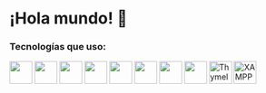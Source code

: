 # ¡Hola mundo! 👋

### Tecnologías que uso:
<p align="left">
  <!-- Lenguajes -->
  <img src="https://cdn.jsdelivr.net/gh/devicons/devicon/icons/python/python-original.svg" width="40" height="40"/>
  <img src="https://cdn.jsdelivr.net/gh/devicons/devicon/icons/java/java-original.svg" width="40" height="40"/>
  <img src="https://cdn.jsdelivr.net/gh/devicons/devicon/icons/javascript/javascript-original.svg" width="40" height="40"/>
  <img src="https://cdn.jsdelivr.net/gh/devicons/devicon/icons/html5/html5-original.svg" width="40" height="40"/>
  <img src="https://cdn.jsdelivr.net/gh/devicons/devicon/icons/css3/css3-original.svg" width="40" height="40"/>

  <!-- Frameworks y herramientas -->
  <img src="https://cdn.jsdelivr.net/gh/devicons/devicon/icons/spring/spring-original.svg" width="40" height="40"/>
  <img src="https://cdn.jsdelivr.net/gh/devicons/devicon/icons/mysql/mysql-original.svg" width="40" height="40"/>
  <img src="https://cdn.jsdelivr.net/gh/devicons/devicon/icons/firebase/firebase-plain.svg" width="40" height="40"/>

  <!-- Otros: Thymeleaf y XAMPP -->
  <img src="https://www.thymeleaf.org/doc/images/thymeleaf.png" width="40" height="40" alt="Thymeleaf"/>
  <img src="https://user-images.githubusercontent.com/74038190/219812693-7b4b0975-6e3f-47f3-a45a-4b8b86b5e6d2.png" width="40" height="40" alt="XAMPP"/>
</p>

